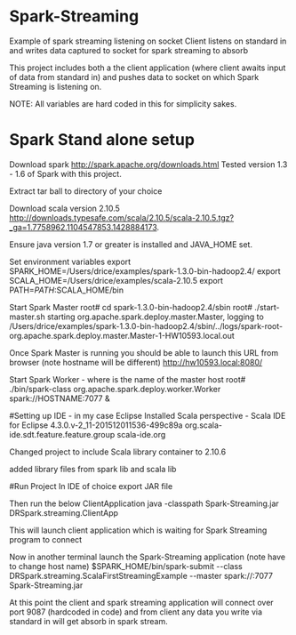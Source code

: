 # Spark-Streaming
Example of spark streaming listening on socket
Client listens on standard in and writes data captured to socket for spark streaming to absorb

This project includes both a the client application (where client awaits input of data from standard in) and pushes data to socket on which Spark Streaming is listening on.

NOTE: All variables are hard coded in this for simplicity sakes.

# Spark Stand alone setup
Download spark http://spark.apache.org/downloads.html
Tested version 1.3 - 1.6 of Spark with this project.

Extract tar ball to directory of your choice

Download scala version 2.10.5
http://downloads.typesafe.com/scala/2.10.5/scala-2.10.5.tgz?_ga=1.7758962.1104547853.1428884173.

Ensure java version 1.7 or greater is installed and JAVA_HOME set.

Set environment variables
export SPARK_HOME=/Users/drice/examples/spark-1.3.0-bin-hadoop2.4/
export SCALA_HOME=/Users/drice/examples/scala-2.10.5
export PATH=$PATH:$SCALA_HOME/bin

Start Spark Master
root# cd spark-1.3.0-bin-hadoop2.4/sbin
root# ./start-master.sh
starting org.apache.spark.deploy.master.Master, logging to /Users/drice/examples/spark-1.3.0-bin-hadoop2.4/sbin/../logs/spark-root-org.apache.spark.deploy.master.Master-1-HW10593.local.out

Once Spark Master is running you should be able to launch this URL from browser (note hostname will be different)
http://hw10593.local:8080/

Start Spark Worker - where <HOSTNAME> is the name of the master host
root# ./bin/spark-class org.apache.spark.deploy.worker.Worker spark://HOSTNAME:7077 &

#Setting up IDE - in my case Eclipse
Installed Scala perspective - Scala IDE for Eclipse	4.3.0.v-2_11-201512011536-499c89a	org.scala-ide.sdt.feature.feature.group	scala-ide.org

Changed project to include Scala library container to 2.10.6

added library files from spark lib and scala lib



#Run Project
In IDE of choice export JAR file

Then run the below ClientApplication
java -classpath Spark-Streaming.jar DRSpark.streaming.ClientApp

This will launch client application which is waiting for Spark Streaming program to connect

Now in another terminal launch the Spark-Streaming application (note have to change host name)
$SPARK_HOME/bin/spark-submit --class DRSpark.streaming.ScalaFirstStreamingExample --master spark://<HOSTNAME>:7077 Spark-Streaming.jar

At this point the client and spark streaming application will connect over port 9087 (hardcoded in code) and from client any data you write via standard in will get absorb in spark stream.







